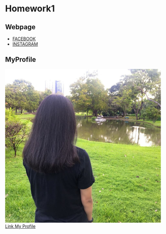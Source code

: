 # Homework1
## Webpage
* [FACEBOOK](https://www.facebook.com/)
* [INSTAGRAM](https://www.instagram.com/)
<a href="https://www.youtube.com/watch?v=sAf5zzY2EH8" target="_blank"></a>
## MyProfile
![alt text](https://github.com/Penpanch/homework1/blob/master/Pro.jpg "Logo Title Pro")
[Link My Profile](https://Penpanch.github.io/homework1/web)

